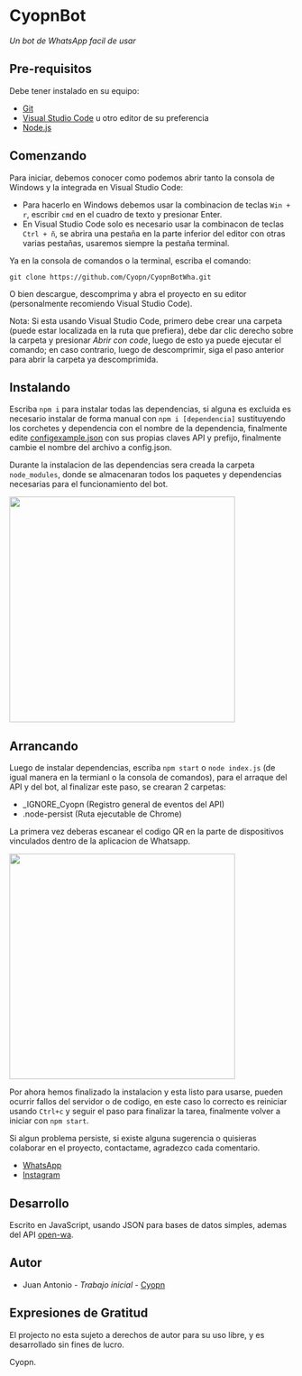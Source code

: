 # CyopnBot
_Un bot de WhatsApp facil de usar_


## Pre-requisitos
Debe tener instalado en su equipo:

- [Git](https://git-scm.com/downloads)
- [Visual Studio Code](https://code.visualstudio.com/) u otro editor de su preferencia
- [Node.js](https://nodejs.org/en/)


## Comenzando
Para iniciar, debemos conocer como podemos abrir tanto la consola de Windows y la integrada en Visual Studio Code:
- Para hacerlo en Windows debemos usar la combinacion de teclas `Win + r`, escribir `cmd` en el cuadro de texto y presionar Enter.
- En Visual Studio Code solo es necesario usar la combinacon de teclas `Ctrl + ñ`, se abrira una pestaña en la parte inferior del editor con otras varias pestañas, usaremos siempre la pestaña terminal.

Ya en la consola de comandos o la terminal, escriba el comando:
```
git clone https://github.com/Cyopn/CyopnBotWha.git
``` 
O bien descargue, descomprima y abra el proyecto en su editor (personalmente recomiendo Visual Studio Code).

Nota: Si esta usando Visual Studio Code, primero debe crear una carpeta (puede estar localizada en la ruta que prefiera), debe dar clic derecho sobre la carpeta y presionar _Abrir con code_, luego de esto ya puede ejecutar el comando; en caso contrario, luego de descomprimir, siga el paso anterior para abrir la carpeta ya descomprimida.

## Instalando
Escriba `npm i` para instalar todas las dependencias, si alguna es excluida es necesario instalar de forma manual con `npm i [dependencia]` sustituyendo los corchetes y dependencia con el nombre de la dependencia, finalmente edite [configexample.json](https://github.com/Cyopn/CyopnBotWha/blob/master/configexample.json) con sus propias claves API y prefijo, finalmente cambie el nombre del archivo a config.json.

Durante la instalacion de las dependencias sera creada la carpeta `node_modules`, donde se almacenaran todos los paquetes y dependencias necesarias para el funcionamiento del bot.

<img
    src="https://i.imgur.com/VA1TGI0.png" height="400px">


## Arrancando
Luego de instalar dependencias, escriba `npm start` o `node index.js` (de igual manera en la termianl o la consola de comandos), para el arraque del API y del bot, al finalizar este paso, se crearan 2 carpetas:

- _IGNORE_Cyopn (Registro general de eventos del API)
- .node-persist (Ruta ejecutable de Chrome)

La primera vez deberas escanear el codigo QR en la parte de dispositivos vinculados dentro de la aplicacion de Whatsapp.

<img
    src="https://i.imgur.com/MDtfC1v.png" height="400px">

Por ahora hemos finalizado la instalacion y esta listo para usarse, pueden ocurrir fallos del servidor o de codigo, en este caso lo correcto es reiniciar usando `Ctrl+c` y seguir el paso para finalizar la tarea, finalmente volver a iniciar con `npm start`.
  
Si algun problema persiste, si existe alguna sugerencia o quisieras colaborar en el proyecto, contactame, agradezco cada comentario.
- [WhatsApp](https://wa.me/+525633592644)
- [Instagram](https://instagram.com/Cyopn_)

## Desarrollo
Escrito en JavaScript, usando JSON para bases de datos simples, ademas del API [open-wa](https://github.com/open-wa/wa-automate-nodejs).

## Autor
- Juan Antonio - _Trabajo inicial_ - [Cyopn](https://github.com/Cyopn/)

## Expresiones de Gratitud
El projecto no esta sujeto a derechos de autor para su uso libre, y es desarrollado sin fines de lucro.

Cyopn.
